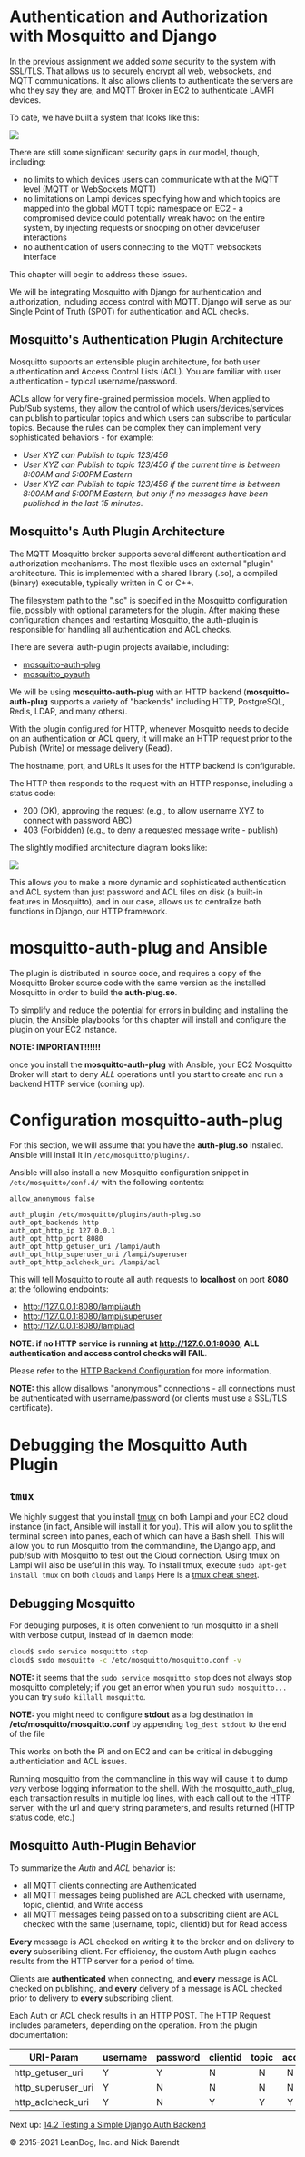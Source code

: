 # Authentication and Authorization with Mosquitto and Django

In the previous assignment we added _some_ security to the system with SSL/TLS.  That allows us to securely encrypt all web, websockets, and MQTT communications.  It also allows clients to authenticate the servers are who they say they are, and MQTT Broker in EC2 to authenticate LAMPI devices.

To date, we have built a system that looks like this:

![](Images/LAMPI_System_Architecture.png)

There are still some significant security gaps in our model, though, including:

* no limits to which devices users can communicate with at the MQTT level (MQTT or WebSockets MQTT)
* no limitations on Lampi devices specifying how and which topics are mapped into the global MQTT topic namespace on EC2 - a compromised device could potentially wreak havoc on the entire system, by injecting requests or snooping on other device/user interactions
* no authentication of users connecting to the MQTT websockets interface

This chapter will begin to address these issues.

We will be integrating Mosquitto with Django for authentication and authorization, including access control with MQTT.  Django will serve as our Single Point of Truth (SPOT) for authentication and ACL checks.


## Mosquitto's Authentication Plugin Architecture

Mosquitto supports an extensible plugin architecture, for both user authentication and Access Control Lists (ACL).  You are familiar with user authentication - typical username/password.  

ACLs allow for very fine-grained permission models.  When applied to Pub/Sub systems, they allow the control of which users/devices/services can publish to particular topics and which users can subscribe to particular topics.  Because the rules can be complex they can implement very sophisticated behaviors - for example:

* _User XYZ can Publish to topic 123/456_
* _User XYZ can Publish to topic 123/456 if the current time is between 8:00AM and 5:00PM Eastern_
* _User XYZ can Publish to topic 123/456 if the current time is between 8:00AM and 5:00PM Eastern, but only if no messages have been published in the last 15 minutes_.

## Mosquitto's Auth Plugin Architecture 

The MQTT Mosquitto broker supports several different authentication and authorization mechanisms.  The most flexible uses an external "plugin" architecture.  This is implemented with a shared library (.so), a compiled (binary) executable, typically written in C or C++.

The filesystem path to the ".so" is specified in the Mosquitto configuration file, possibly with optional parameters for the plugin.  After making these configuration changes and restarting Mosquitto, the auth-plugin is responsible for handling all authentication and ACL checks.

There are several auth-plugin projects available, including:

* [mosquitto-auth-plug](https://github.com/jpmens/mosquitto-auth-plug)
* [mosquitto_pyauth](https://github.com/mbachry/mosquitto_pyauth)

We will be using **mosquitto-auth-plug** with an HTTP backend (**mosquitto-auth-plug** supports a variety of "backends" including HTTP, PostgreSQL, Redis, LDAP, and many others).

With the plugin configured for HTTP, whenever Mosquitto needs to decide on an authentication or ACL query, it will make an HTTP request prior to the Publish (Write) or message delivery (Read).  

The hostname, port, and URLs it uses for the HTTP backend is configurable.  

The HTTP then responds to the request with an HTTP response, including a status code:

* 200 (OK), approving the request (e.g., to allow username XYZ to connect with password ABC)
* 403 (Forbidden) (e.g., to deny a requested message write - publish)

The slightly modified architecture diagram looks like:

![](Images/LAMPI_System_Architecture_with_auth.png)

This allows you to make a more dynamic and sophisticated authentication and ACL system than just password and ACL files on disk (a built-in features in Mosquitto), and in our case, allows us to centralize both functions in Django, our HTTP framework.


# **mosquitto-auth-plug** and Ansible

The plugin is distributed in source code, and requires a copy of the Mosquitto Broker source code with the same version as the installed Mosquitto in order to build the **auth-plug.so**.

To simplify and reduce the potential for errors in building and installing the plugin, the Ansible playbooks for this chapter will install and configure the plugin on your EC2 instance.

**NOTE:** **IMPORTANT!!!!!!** 

once you install the **mosquitto-auth-plug** with Ansible, your EC2 Mosquitto Broker will start to deny *ALL* operations until you start to create and run a backend HTTP service (coming up).

# Configuration **mosquitto-auth-plug**

For this section, we will assume that you have the **auth-plug.so** installed.  Ansible will install it in ```/etc/mosquitto/plugins/```.

Ansible will also install a new Mosquitto configuration snippet in ```/etc/mosquitto/conf.d/``` with the following contents:

```
allow_anonymous false

auth_plugin /etc/mosquitto/plugins/auth-plug.so
auth_opt_backends http
auth_opt_http_ip 127.0.0.1
auth_opt_http_port 8080
auth_opt_http_getuser_uri /lampi/auth
auth_opt_http_superuser_uri /lampi/superuser
auth_opt_http_aclcheck_uri /lampi/acl
```

This will tell Mosquitto to route all auth requests to **localhost** on port **8080** at the following endpoints:

 * http://127.0.0.1:8080/lampi/auth
 * http://127.0.0.1:8080/lampi/superuser
 * http://127.0.0.1:8080/lampi/acl

**NOTE: if no HTTP service is running at http://127.0.0.1:8080, ALL authentication and access control checks will FAIL**.

Please refer to the [HTTP Backend Configuration](https://github.com/jpmens/mosquitto-auth-plug#http) for more information.

**NOTE:** this allow disallows "anonymous" connections - all connections must be authenticated with username/password (or clients must use a SSL/TLS certificate).

# Debugging the Mosquitto Auth Plugin

## ```tmux```

We highly suggest that you install [tmux](https://tmux.github.io/) on both Lampi and your EC2 cloud instance (in fact, Ansible will install it for you). This will allow you to split the terminal screen into panes, each of which can have a Bash shell. This will allow you to run Mosquitto from the commandline, the Django app, and pub/sub with Mosquitto to test out the Cloud connection. Using tmux on Lampi will also be useful in this way. To install tmux, execute `sudo apt-get install tmux` on both `cloud$` and `lamp$` Here is a [tmux cheat sheet](http://tmuxcheatsheet.com/).

## Debugging Mosquitto 

For debuging purposes, it is often convenient to run mosquitto in a shell with verbose output, instead of in daemon mode:

```bash
cloud$ sudo service mosquitto stop
cloud$ sudo mosquitto -c /etc/mosquitto/mosquitto.conf -v
```

**NOTE:** it seems that the `sudo service mosquitto stop` does not always stop mosquitto completely; if you get an error when you run `sudo mosquitto...` you can try `sudo killall mosquitto`.

**NOTE:** you might need to configure **stdout** as a log destination in **/etc/mosquitto/mosquitto.conf** by appending `log_dest stdout` to the end of the file

This works on both the Pi and on EC2 and can be critical in debugging authenticiation and ACL issues.

Running mosquitto from the commandline in this way will cause it to dump *very* verbose logging information to the shell.  With the mosquitto_auth_plug, each transaction results in multiple log lines, with each call out to the HTTP server, with the url and query string parameters, and results returned (HTTP status code, etc.)

## Mosquitto Auth-Plugin Behavior


To summarize the _Auth_ and _ACL_ behavior is:

* all MQTT clients connecting are Authenticated
* all MQTT messages being published are ACL checked with username, topic, clientid, and Write access
* all MQTT messages being passed on to a subscribing client are ACL checked with the same (username, topic, clientid) but for Read access

**Every** message is ACL checked on writing it to the broker and on delivery to **every** subscribing client. For efficiency, the custom Auth plugin caches results from the HTTP server for a period of time.

Clients are **authenticated** when connecting, and **every** message is ACL checked on publishing, and **every** delivery of a message is ACL checked prior to delivery to **every** subscribing client.

Each Auth or ACL check results in an HTTP POST.  The HTTP Request includes parameters, depending on the operation.  From the plugin documentation:

| URI-Param         | username | password | clientid | topic | acc |
| ----------------- | -------- | -------- | -------- | :---: | :-: |
| http_getuser_uri  |   Y      |   Y      |   N      |   N   |  N  |
| http_superuser_uri|   Y      |   N      |   N      |   N   |  N  |
| http_aclcheck_uri |   Y      |   N      |   Y      |   Y   |  Y  |

Next up: [14.2 Testing a Simple Django Auth Backend](../14.2_Testing_a_Simple_Django_Auth_Backend/README.md)

&copy; 2015-2021 LeanDog, Inc. and Nick Barendt

